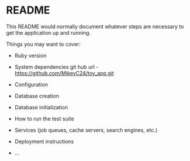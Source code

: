 # README

This README would normally document whatever steps are necessary to get the
application up and running.

Things you may want to cover:

* Ruby version

* System dependencies
git hub url - https://github.com/MikeyC24/toy_app.git
* Configuration

* Database creation

* Database initialization

* How to run the test suite

* Services (job queues, cache servers, search engines, etc.)

* Deployment instructions

* ...
